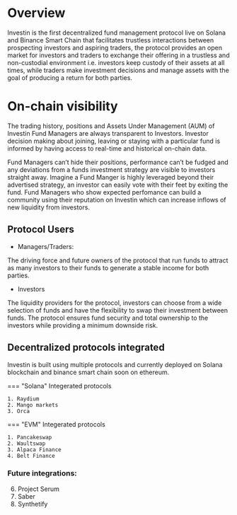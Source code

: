# Overview

Investin is the first decentralized fund management protocol live on Solana and Binance Smart Chain that facilitates trustless interactions between prospecting investors and aspiring traders, the protocol provides an open market for investors and traders to exchange their offering in a trustless and non-custodial environment i.e. investors keep custody of their assets at all times, while traders make investment decisions and manage assets with the goal of producing a return for both parties.

# On-chain visibility

 The trading history, positions and Assets Under Management (AUM) of Investin Fund Managers are always transparent to Investors. Investor decision making about joining, leaving or staying with a particular fund is informed by having access to real-time and historical on-chain data. 

 Fund Managers can’t hide their positions, performance can’t be fudged and any deviations from a funds investment strategy are visible to investors straight away. Imagine a Fund Manger is highly leveraged beyond their advertised strategy, an investor can easily vote with their feet by exiting the fund. Fund Managers who show expected perfomance can build a community using their reputation on Investin which can increase inflows of new liquidity from investors.
## Protocol Users

* Managers/Traders:

The driving force and future owners of the protocol that run funds to attract as many investors to their funds to generate a stable income for both parties. 

* Investors 

The liquidity providers for the protocol, investors can choose from a wide selection of funds and have the flexibility to swap their investment between funds. The protocol ensures fund security and total ownership to the investors while providing a minimum downside risk.


## Decentralized protocols integrated

Investin is built using multiple protocols and currently deployed on Solana blockchain and binance smart chain soon on ethereum.


=== "Solana"
    Integerated protocols

    1. Raydium                 
    2. Mango markets 
    3. Orca
      

=== "EVM"
    Integerated protocols

    1. Pancakeswap
    2. Waultswap
    3. Alpaca Finance
    4. Belt Finance

### Future integrations: 

6. Project Serum
8. Saber
9. Synthetify 

